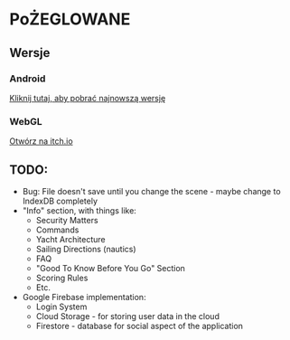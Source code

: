 # PoŻEGLOWANE

## Wersje

### Android

[Kliknij tutaj, aby pobrać najnowszą wersję](https://github.com/KacperRadota/PoZEGLOWANE/raw/main/Builds/Android/Po%C5%BBEGLOWANE.apk)

### WebGL

[Otwórz na itch.io](https://itch.io/)

## TODO:

- Bug: File doesn't save until you change the scene - maybe change to IndexDB completely
- "Info" section, with things like:
    - Security Matters
    - Commands
    - Yacht Architecture
    - Sailing Directions (nautics)
    - FAQ
    - "Good To Know Before You Go" Section
    - Scoring Rules
    - Etc.
- Google Firebase implementation:
    - Login System
    - Cloud Storage - for storing user data in the cloud
    - Firestore - database for social aspect of the application